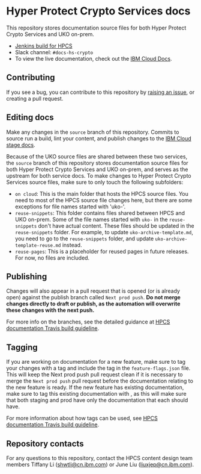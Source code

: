 # Hyper Protect Crypto Services docs

This repository stores documentation source files for both Hyper Protect Crypto Services and UKO on-prem.

  - [Jenkins build for HPCS](https://wcp-docs-team-jenkins.swg-devops.com/job/build/job/cloud-docs/job/hs-crypto/)
  - Slack channel: `#docs-hs-crypto` 
  - To view the live documentation, check out the [IBM Cloud Docs](https://cloud.ibm.com/docs/hs-crypto).
  
## Contributing
If you see a bug, you can contribute to this repository by [raising an issue](https://github.ibm.com/cloud-docs/hs-crypto), or creating a pull request.

## Editing docs
Make any changes in the `source` branch of this repository. Commits to source run a build, lint your content, and publish changes to the [IBM Cloud stage docs](https://test.cloud.ibm.com/docs/hs-crypto). 

Because of the UKO source files are shared between these two services, the `source` branch of this repository stores documentation source files for both Hyper Protect Crypto Services and UKO on-prem, and serves as the upstream for both service docs. To make changes to Hyper Protect Crypto Services source files, make sure to only touch the following subfolders:
  - `on cloud`: This is the main folder that hosts the HPCS source files. You need to most of the HPCS source file changes here, but there are some exceptions for file names started with 'uko-'. 
  - `reuse-snippets`: This folder contains files shared between HPCS and UKO on-prem. Some of the file names started with `uko-` in the `reuse-snippets` don't have actual content. These files should be updated in the `reuse-snippets` folder. For example, to update `uko-archive-template.md`, you need to go to the `reuse-snippets` folder, and update `uko-archive-template-reuse.md` instead.
- `reuse-pages`: This is a placeholder for reused pages in future releases. For now, no files are included.
  
## Publishing
Changes will also appear in a pull request that is opened (or is already open) against the publish branch called `Next prod push`. **Do not merge changes directly to draft or publish, as the automation will overwrite these changes with the next push.** 

For more info on the branches, see the detailed guidance at [HPCS documentation Travis build guideline](https://github.ibm.com/cloud-docs/hs-crypto/wiki/HPCS-documentation-Travis-build-guideline/).

## Tagging 
If you are working on documentation for a new feature, make sure to tag your changes with a <staging feature name> tag and include the tag in the `feature-flags.json` file. This will keep the Next prod push pull request clean if it is necessary to merge the `Next prod push` pull request before the documentation relating to the new feature is ready. If the new feature has existing documentation, make sure to tag this existing documentation with <prod feature name>, as this will make sure that both staging and prod have only the documentation that each should have.
  
For more information about how tags can be used, see [HPCS documentation Travis build guideline](https://github.ibm.com/cloud-docs/hs-crypto/wiki/HPCS-documentation-Travis-build-guideline/).

## Repository contacts

For any questions to this repository, contact the HPCS content design team members Tiffany Li (shwtli@cn.ibm.com) or June Liu (liuxjep@cn.ibm.com).
